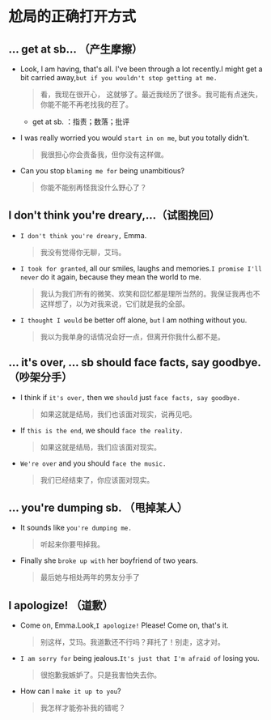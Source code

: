 # 尬局的正确打开方式

## ... get at sb... （产生摩擦）

- Look, I am having, that's all. I've been through a lot recently.I might get a bit carried away,`but if you wouldn't stop getting at me.`

  > 看，我现在很开心， 这就够了。最近我经历了很多。我可能有点迷失，你能不能不再老找我的茬了。

  - get at sb. ：指责；数落；批评

- I was really worried you would `start in on me`, but you totally didn't.

  > 我很担心你会责备我，但你没有这样做。

- Can you stop `blaming me for` being unambitious?

  > 你能不能别再怪我没什么野心了？

## I don't think you're dreary,...（试图挽回）

- `I don't think you're dreary,` Emma.

  > 我没有觉得你无聊，艾玛。

- `I took for granted`, all our smiles, laughs and memories.`I promise I'll never` do it again, because they mean the world to me.

  > 我认为我们所有的微笑、欢笑和回忆都是理所当然的。我保证我再也不这样想了，以为对我来说，它们就是我的全部。

- `I thought I would` be better off alone, `but` I am nothing without you.

  >  我以为我单身的话情况会好一点，但离开你我什么都不是。

## ... it's over, ... sb should face facts, say goodbye.（吵架分手）

- I think if `it's over,` then we `should` just `face facts, say goodbye.`

  > 如果这就是结局，我们也该面对现实，说再见吧。

- If `this is the end`, we should `face the reality.`

  > 如果这就是结局，我们应该面对现实。

- `We're over` and you should `face the music.`

  > 我们已经结束了，你应该面对现实。

## ... you're dumping sb. （甩掉某人）

- It sounds like `you're dumping me.`

  > 听起来你要甩掉我。

- Finally she `broke up with` her boyfriend of two years.

  > 最后她与相处两年的男友分手了

## I apologize! （道歉）

- Come on, Emma.Look,`I apologize!` Please! Come on, that's it.

  > 别这样，艾玛。我道歉还不行吗？拜托了！别走，这才对。

- `I am sorry for` being jealous.`It's just that I'm afraid of` losing you.

  > 很抱歉我嫉妒了。只是我害怕失去你。

- How can I `make it up to you`?

  > 我怎样才能弥补我的错呢？